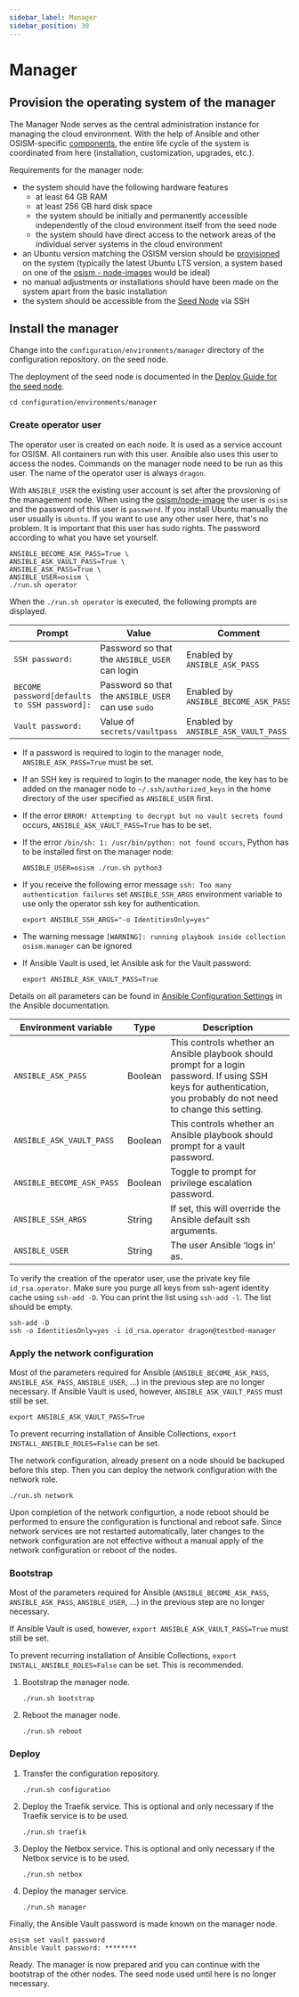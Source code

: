 ```yaml
---
sidebar_label: Manager
sidebar_position: 30
---
```


# Manager

## Provision the operating system of the manager

The Manager Node serves as the central administration instance for managing the cloud environment.
With the help of Ansible and other OSISM-specific [components](../../architecture), the entire life cycle of the
system is coordinated from here (installation, customization, upgrades, etc.).

Requirements for the manager node:

- the system should have the following hardware features
  - at least 64 GB RAM
  - at least 256 GB hard disk space
  - the system should be initially and permanently accessible independently of the cloud environment itself from the seed node
  - the system should have direct access to the network areas of the individual server systems in the cloud environment
- an Ubuntu version matching the OSISM version should be [provisioned](../provisioning) on the system
  (typically the latest Ubuntu LTS version, a system based on one of the [osism - node-images](https://github.com/osism/node-image) would be ideal)
- no manual adjustments or installations should have been made on the system apart from the basic installation
- the system should be accessible from the [Seed Node](../seed) via SSH


## Install the manager

Change into the `configuration/environments/manager` directory of the configuration repository.
on the seed node.

The deployment of the seed node is documented in the [Deploy Guide for the seed node](../deploy-guide/seed).

```
cd configuration/environments/manager
```

### Create operator user

The operator user is created on each node. It is used as a service account for OSISM. All
containers run with this user. Ansible also uses this user to access the nodes. Commands
on the manager node need to be run as this user. The name of the operator user is always `dragon`.

With `ANSIBLE_USER` the existing user account is set after the provsioning of the management
node. When using the [osism/node-image](https://github.com/osism/node-image) the user is `osism`
and the password of this user is `password`. If you install Ubuntu manually the user usually
is `ubuntu`. If you want to use any other user here, that's no problem. It is important that
this user has sudo rights. The password according to what you have set yourself.

```
ANSIBLE_BECOME_ASK_PASS=True \
ANSIBLE_ASK_VAULT_PASS=True \
ANSIBLE_ASK_PASS=True \
ANSIBLE_USER=osism \
./run.sh operator
```

When the `./run.sh operator` is executed, the following prompts are displayed.

| Prompt                                       | Value                                              | Comment                              |
|----------------------------------------------|----------------------------------------------------|--------------------------------------|
| `SSH password:`                              | Password so that the `ANSIBLE_USER` can login      | Enabled by `ANSIBLE_ASK_PASS`        |
| `BECOME password[defaults to SSH password]:` | Password so that the `ANSIBLE_USER` can use `sudo` | Enabled by `ANSIBLE_BECOME_ASK_PASS` |
| `Vault password:`                            | Value of `secrets/vaultpass`                       | Enabled by `ANSIBLE_ASK_VAULT_PASS`  |

* If a password is required to login to the manager node, `ANSIBLE_ASK_PASS=True` must be set.
* If an SSH key is required to login to the manager node, the key has to be added on the manager
  node to `~/.ssh/authorized_keys` in the home directory of the user specified as `ANSIBLE_USER` first.
* If the error `ERROR! Attempting to decrypt but no vault secrets found` occurs, `ANSIBLE_ASK_VAULT_PASS=True`
  has to be set.
* If the error `/bin/sh: 1: /usr/bin/python: not found occurs`, Python has to be installed first on
  the manager node:

  ```
  ANSIBLE_USER=osism ./run.sh python3
  ```

* If you receive the following error message `ssh: Too many authentication failures` set
  `ANSIBLE_SSH_ARGS` environment variable to use only the operator ssh key for authentication.

  ```
  export ANSIBLE_SSH_ARGS="-o IdentitiesOnly=yes"
  ```

* The warning message `[WARNING]: running playbook inside collection osism.manager` can be ignored
* If Ansible Vault is used, let Ansible ask for the Vault password:

  ```
  export ANSIBLE_ASK_VAULT_PASS=True
  ```

Details on all parameters can be found in
[Ansible Configuration Settings](https://docs.ansible.com/ansible/latest/reference_appendices/config.html)
in the Ansible documentation.

| Environment variable      | Type    | Description                                                                                                                                                                   |
|---------------------------|---------|-------------------------------------------------------------------------------------------------------------------------------------------------------------------------------|
| `ANSIBLE_ASK_PASS`        | Boolean | This controls whether an Ansible playbook should prompt for a login password. If using SSH keys for authentication, you probably do not need to change this setting.          |
| `ANSIBLE_ASK_VAULT_PASS`  | Boolean | This controls whether an Ansible playbook should prompt for a vault password.                                                                                                 |
| `ANSIBLE_BECOME_ASK_PASS` | Boolean | Toggle to prompt for privilege escalation password.                                                                                                                           |
| `ANSIBLE_SSH_ARGS`        | String  | If set, this will override the Ansible default ssh arguments.                                                                                                                 |
| `ANSIBLE_USER`            | String  | The user Ansible ‘logs in’ as.                                                                                                                                                |
To verify the creation of the operator user, use the private key file `id_rsa.operator`. Make
sure you purge all keys from ssh-agent identity cache using `ssh-add -D`. You can print the list
using `ssh-add -l`. The list should be empty.

```
ssh-add -D
ssh -o IdentitiesOnly=yes -i id_rsa.operator dragon@testbed-manager
```

### Apply the network configuration

Most of the parameters required for Ansible (`ANSIBLE_BECOME_ASK_PASS`, `ANSIBLE_ASK_PASS`, `ANSIBLE_USER`, ...)
in the previous step are no longer necessary. If Ansible Vault is used, however, `ANSIBLE_ASK_VAULT_PASS`
must still be set.

```
export ANSIBLE_ASK_VAULT_PASS=True
```

To prevent recurring installation of Ansible Collections, `export INSTALL_ANSIBLE_ROLES=False` can be set.

The network configuration, already present on a node should be backuped before this step.
Then you can deploy the network configuration with the network role.

```
./run.sh network
```

Upon completion of the network configurtion, a node reboot should be performed to ensure the configuration
is functional and reboot safe. Since network services are not restarted automatically, later changes to the
network configuration are not effective without a manual apply of the network configuration or reboot of the
nodes.

### Bootstrap

Most of the parameters required for Ansible (`ANSIBLE_BECOME_ASK_PASS`, `ANSIBLE_ASK_PASS`, `ANSIBLE_USER`, ...)
in the previous step are no longer necessary.

If Ansible Vault is used, however, `export ANSIBLE_ASK_VAULT_PASS=True` must still be set.

To prevent recurring installation of Ansible Collections, `export INSTALL_ANSIBLE_ROLES=False` can be set.
This is recommended.

1. Bootstrap the manager node.

   ```
   ./run.sh bootstrap
   ```

2. Reboot the manager node.

   ```
   ./run.sh reboot
   ```

### Deploy

1. Transfer the configuration repository.

   ```
   ./run.sh configuration
   ```

2. Deploy the Traefik service. This is optional and only necessary if the Traefik service is to be used.

   ```
   ./run.sh traefik
   ```

3. Deploy the Netbox service. This is optional and only necessary if the Netbox service is to be used.

   ```
   ./run.sh netbox
   ```

4. Deploy the manager service.

   ```
   ./run.sh manager
   ```

Finally, the Ansible Vault password is made known on the manager node.

```
osism set vault password
Ansible Vault password: ********
```

Ready. The manager is now prepared and you can continue with the bootstrap of the other nodes.
The seed node used until here is no longer necessary.
